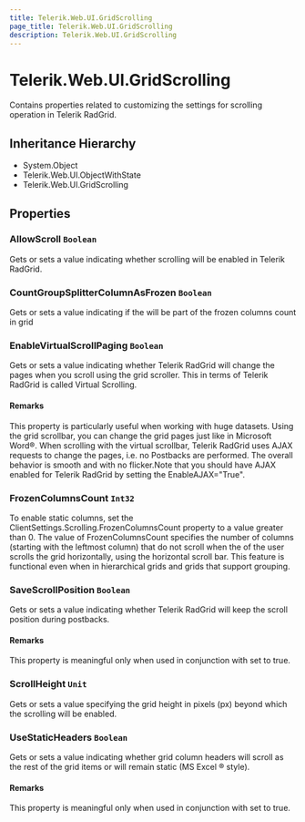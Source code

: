 ```yaml
---
title: Telerik.Web.UI.GridScrolling
page_title: Telerik.Web.UI.GridScrolling
description: Telerik.Web.UI.GridScrolling
---
```


# Telerik.Web.UI.GridScrolling

Contains properties related to customizing the settings for scrolling operation
            in Telerik RadGrid.

## Inheritance Hierarchy

* System.Object
* Telerik.Web.UI.ObjectWithState
* Telerik.Web.UI.GridScrolling

## Properties

###  AllowScroll `Boolean`

Gets or sets a value indicating whether scrolling will be enabled in
            Telerik RadGrid.

###  CountGroupSplitterColumnAsFrozen `Boolean`

Gets or sets a value indicating if the  will be part of the frozen columns count in grid

###  EnableVirtualScrollPaging `Boolean`

Gets or sets a value indicating whether Telerik RadGrid will change
            the pages when you scroll using the grid scroller. This in terms of
            Telerik RadGrid is called Virtual Scrolling.

#### Remarks
This property is particularly useful when working with huge datasets. Using
                the grid scrollbar, you can change the grid pages just like in Microsoft
                Word®. When scrolling with the virtual scrollbar,
                Telerik RadGrid uses AJAX requests to change the pages, i.e. no
                Postbacks are performed. The overall behavior is smooth and with no flicker.Note that you should have AJAX enabled for Telerik RadGrid by
                setting the EnableAJAX="True".

###  FrozenColumnsCount `Int32`

To enable static columns, set the ClientSettings.Scrolling.FrozenColumnsCount property to a value greater than 0.
            The value of FrozenColumnsCount specifies the number of columns (starting with the leftmost column) that do not
            scroll when the of the user scrolls the grid horizontally, using the horizontal scroll bar. This feature is
            functional even when in hierarchical grids and grids that support grouping.

###  SaveScrollPosition `Boolean`

Gets or sets a value indicating whether Telerik RadGrid will keep the
            scroll position during postbacks.

#### Remarks
This property is meaningful only when used in conjunction with
                 set to true.

###  ScrollHeight `Unit`

Gets or sets a value specifying the grid height in pixels (px) beyond which the
            scrolling will be enabled.

###  UseStaticHeaders `Boolean`

Gets or sets a value indicating whether grid column headers will scroll as the
            rest of the grid items or will remain static (MS Excel ® style).

#### Remarks
This property is meaningful only when used in conjunction with
                 set to true.

